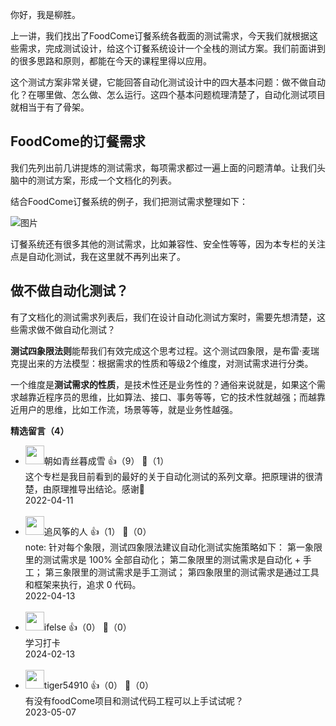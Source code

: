 你好，我是柳胜。

上一讲，我们找出了FoodCome订餐系统各截面的测试需求，今天我们就根据这些需求，完成测试设计，给这个订餐系统设计一个全栈的测试方案。我们前面讲到的很多思路和原则，都能在今天的课程里得以应用。

这个测试方案非常关键，它能回答自动化测试设计中的四大基本问题：做不做自动化？在哪里做、怎么做、怎么运行。这四个基本问题梳理清楚了，自动化测试项目就相当于有了骨架。

## FoodCome的订餐需求

我们先列出前几讲提炼的测试需求，每项需求都过一遍上面的问题清单。让我们头脑中的测试方案，形成一个文档化的列表。

结合FoodCome订餐系统的例子，我们把测试需求整理如下：

![图片](https://static001.geekbang.org/resource/image/63/6f/63508b5588b2d7ed2bd06ef5d4efd46f.jpg?wh=1920x657 "测试需求表1.0")

订餐系统还有很多其他的测试需求，比如兼容性、安全性等等，因为本专栏的关注点是自动化测试，我在这里就不再列出来了。

## 做不做自动化测试？

有了文档化的测试需求列表后，我们在设计自动化测试方案时，需要先想清楚，这些需求做不做自动化测试？

**测试四象限法则**能帮我们有效完成这个思考过程。这个测试四象限，是布雷·麦瑞克提出来的方法模型：根据需求的性质和等级2个维度，对测试需求进行分类。

一个维度是**测试需求的性质**，是技术性还是业务性的？通俗来说就是，如果这个需求越靠近程序员的思维，比如算法、接口、事务等等，它的技术性就越强；而越靠近用户的思维，比如工作流，场景等等，就是业务性越强。
<div><strong>精选留言（4）</strong></div><ul>
<li><img src="https://static001.geekbang.org/account/avatar/00/11/c3/a9/aa5a5d8b.jpg" width="30px"><span>朝如青丝暮成雪</span> 👍（9） 💬（1）<div>这个专栏是我目前看到的最好的关于自动化测试的系列文章。把原理讲的很清楚，由原理推导出结论。感谢🙏</div>2022-04-11</li><br/><li><img src="https://static001.geekbang.org/account/avatar/00/16/b4/94/2796de72.jpg" width="30px"><span>追风筝的人</span> 👍（1） 💬（0）<div>note:
针对每个象限，测试四象限法建议自动化测试实施策略如下：
第一象限里的测试需求是 100% 全部自动化；
第二象限里的测试需求是自动化 + 手工；
第三象限里的测试需求是手工测试；
第四象限里的测试需求是通过工具和框架来执行，追求 0 代码。</div>2022-04-13</li><br/><li><img src="https://static001.geekbang.org/account/avatar/00/26/eb/d7/90391376.jpg" width="30px"><span>ifelse</span> 👍（0） 💬（0）<div>学习打卡</div>2024-02-13</li><br/><li><img src="" width="30px"><span>tiger54910</span> 👍（0） 💬（0）<div>有没有foodCome项目和测试代码工程可以上手试试呢？</div>2023-05-07</li><br/>
</ul>